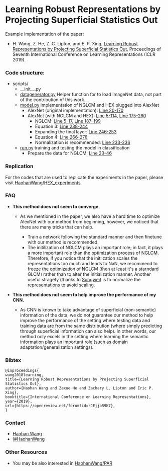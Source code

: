 # Learning Robust Representations by Projecting Superficial Statistics Out 

Example implementation of the paper: 
    
- H. Wang, Z. He, Z. C. Lipton, and E. P. Xing, [Learning Robust Representations by Projecting Superficial Statistics Out](https://openreview.net/pdf?id=rJEjjoR9K7), Proceedings of Seventh International Conference on Learning Representations (ICLR 2019). 

### Code structure: 

- scripts/
  - \_\_init\_\_.py
  - [datagenerator.py](https://github.com/HaohanWang/HEX/blob/master/scripts/datagenerator.py) Helper function for to load ImageNet data, not part of the contribution of this work.  
  - [model.py](https://github.com/HaohanWang/HEX/blob/master/scripts/model.py) implementation of NGLCM and HEX plugged into AlexNet
    - AlexNet (original implementation): [Line 20-170](https://github.com/HaohanWang/HEX/blob/master/scripts/model.py#L20)
    - AlexNet (with NGLCM and HEX): [Line 5-114](https://github.com/HaohanWang/HEX/blob/master/scripts/model.py#L5), [Line 175-280](https://github.com/HaohanWang/HEX/blob/master/scripts/model.py#L175)
        - NGLCM: [Line 5-17](https://github.com/HaohanWang/HEX/blob/master/scripts/model.py#L5), [Line 187-199](https://github.com/HaohanWang/HEX/blob/master/scripts/model.py#L187)
        - Equation 3: [Line 238-244](https://github.com/HaohanWang/HEX/blob/master/scripts/model.py#L238)
        - Expanding the final layer: [Line 246-253](https://github.com/HaohanWang/HEX/blob/master/scripts/model.py#L246)
        - Equation 4: [Line 266-278](https://github.com/HaohanWang/HEX/blob/master/scripts/model.py#L266)
        - Normalization is recommended: [Line 233-236](https://github.com/HaohanWang/HEX/blob/master/scripts/model.py#L233)
  - [run.py](https://github.com/HaohanWang/HEX/blob/master/scripts/run.py) training and testing the model in classification
    - Prepare the data for NGLCM: [Line 23-46](https://github.com/HaohanWang/HEX/blob/master/scripts/run.py#L23)
    
### Replication

For the codes that are used to replicate the experiments in the paper, please visit [HaohanWang/HEX_experiments](https://github.com/HaohanWang/HEX_experiments)

### FAQ

- **This method does not seem to converge.**  
   
   - As we mentioned in the paper, we also have a hard time to optimize AlexNet with our method from beginning, however, we noticed that there are many tricks that can help. 
   
        - Train a network following the standard manner and then finetune with our method is recommended.   
        - The initilization of NGLCM plays an important role; in fact, it plays a more important role than the optimization process of NGLCM. Therefore, if you notice that the initlization scales the representations too much and leads to NaN, we recommend to freeze the optimization of NGLCM (then at least it's a starndard GLCM) rather than to alter the initialization manner. Another useful stragety (thanks to [Songwei](https://github.com/SongweiGe)) is to normalize the representations to avoid scaling. 
        
- **This method does not seem to help improve the performance of my CNN.**  

   - As CNN is known to take advantage of superficial (non-semantic) information of the data, we do not guarantee our method to help improve the performance of the setting where testing data and training data are from the same distribution (where simply predicting through superficial information can also help). In other words, our method only excels in the setting where learning the semantic information plays an important role (such as domain adaptation/generalization settings). 

### Bibtex

    @inproceedings{
    wang2018learning,
    title={Learning Robust Representations by Projecting Superficial Statistics Out},
    author={Haohan Wang and Zexue He and Zachary L. Lipton and Eric P. Xing},
    booktitle={International Conference on Learning Representations},
    year={2019},
    url={https://openreview.net/forum?id=rJEjjoR9K7},
    }

### Contact
- [Haohan Wang](http://www.cs.cmu.edu/~haohanw/)
- [@HaohanWang](https://twitter.com/HaohanWang)

### Other Resources

- You may be also interested in [HaohanWang/PAR](https://github.com/HaohanWang/PAR)
